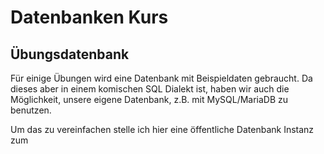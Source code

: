 # Datenbanken Kurs

## Übungsdatenbank

Für einige Übungen wird eine Datenbank mit Beispieldaten gebraucht.
Da dieses aber in einem komischen SQL Dialekt ist, haben wir auch die Möglichkeit, unsere eigene Datenbank,
z.B. mit MySQL/MariaDB zu benutzen.

Um das zu vereinfachen stelle ich hier eine öffentliche Datenbank Instanz zum 